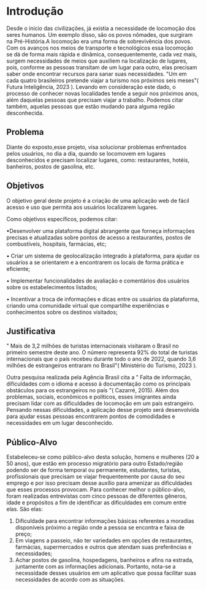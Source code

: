 # Introdução

Desde o início das civilizações, já existia a necessidade de locomoção dos seres humanos.
Um exemplo disso, são os povos nômades, que surgiram na Pré-História.A locomoção era uma forma de sobrevivência dos povos.
Com os avanços nos meios de transporte e tecnológicos essa locomoção se dá de forma mais rápida e dinâmica, consequentemente, cada vez mais, surgem necessidades de meios que auxiliem na localização de lugares, pois, conforme as pessoas transitam de um lugar para outro, elas precisam saber onde encontrar recursos para sanar suas necessidades. 
"Um em cada quatro brasileiros pretende viajar a turismo nos próximos seis meses"( Futura Inteligência, 2023 ).
Levando em consideração este dado, o processo de conhecer novas localidades tende a seguir nos próximos anos, além daquelas pessoas que precisam viajar a trabalho. Podemos citar também, aquelas pessoas que estão mudando para alguma região desconhecida.

## Problema
Diante do exposto,esse projeto, visa solucionar problemas enfrentados pelos usuários, no dia a dia, quando se locomovem em lugares desconhecidos e precisam localizar lugares, como: restaurantes, hotéis, banheiros, postos de gasolina, etc.


## Objetivos

O objetivo geral deste projeto é a criação de uma aplicação web de fácil acesso e uso que permita aos usuários localizarem lugares.

Como objetivos específicos, podemos citar:

•Desenvolver uma plataforma digital abrangente que forneça informações precisas e atualizadas sobre pontos de acesso a restaurantes,
postos de combustíveis, hospitais, farmácias, etc;

• Criar um sistema de geolocalização integrado à plataforma, para ajudar os usuários a
se orientarem e a encontrarem os locais de forma prática e eficiente;

• Implementar funcionalidades de avaliação e comentários dos usuários sobre os
estabelecimentos listados; 

• Incentivar a troca de informações e dicas entre os usuários da plataforma, criando uma
comunidade virtual que compartilhe experiências e conhecimentos sobre os destinos visitados;

## Justificativa

" Mais de 3,2 milhões de turistas internacionais visitaram o Brasil no primeiro semestre deste ano. O número representa 92% do total de turistas internacionais que o país recebeu durante todo o ano de 2022, quando 3,6 milhões de estrangeiros entraram no Brasil"( Ministério do Turismo, 2023 ).

Outra pesquisa realizada pela Agência Brasil cita a " Falta de informação, dificuldades com o idioma e acesso à documentação como os principais obstáculos para os estrangeiros no país "( Cazarré, 2015). Além dos problemas, sociais, econômicos e políticos, esses imigrantes ainda precisam lidar com as dificuldades de locomoção em um país estrangeiro. 
Pensando nessas dificuldades, a aplicação desse projeto será desenvolvida para ajudar essas pessoas encontrarem pontos de comodidades e necessidades em um lugar desconhecido. 

 
## Público-Alvo

Estabeleceu-se como público-alvo desta solução, homens e mulheres (20 a 50 anos),
que estão em processo migratório para outro Estado/região podendo ser de forma temporal ou
permanente, estudantes, turistas, profissionais que precisam se viajar frequentemente por
causa do seu emprego e por isso precisam desse auxílio para amenizar as dificuldades que
esses processos provocam.
Para conhecer melhor o público-alvo, foram realizadas entrevistas com cinco pessoas
de diferentes gêneros, idade e propósitos a fim de identificar as dificuldades em comum entre
elas. São elas:
1. Dificuldade para encontrar informações básicas referentes a moradias disponíveis
próximo a região onde a pessoa se encontra e faixa de preço;
2. Em viagens a passeio, não ter variedades em opções de restaurantes, farmácias,
supermercados e outros que atendam suas preferências e necessidades;
3. Achar postos de gasolina, hospedagens, banheiros e afins na estrada, juntamente com
as informações adicionais.
Portanto, nota-se a necessidade desses usuários em um aplicativo que possa facilitar suas
necessidades de acordo com as situações.
